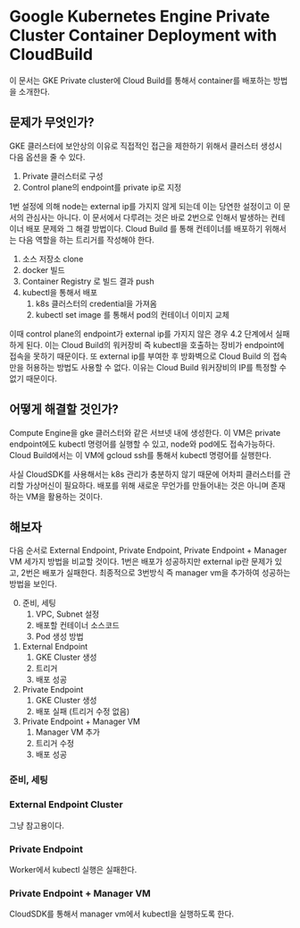 # Google Kubernetes Engine Private Cluster Container Deployment with CloudBuild

이 문서는 GKE Private cluster에 Cloud Build를 통해서 container를 배포하는 방법을 소개한다.

## 문제가 무엇인가?

GKE 클러스터에 보안상의 이유로 직접적인 접근을 제한하기 위해서 클러스터 생성시 다음 옵션을 줄 수 있다.

1. Private 클러스터로 구성
2. Control plane의 endpoint를 private ip로 지정

1번 설정에 의해 node는 external ip를 가지지 않게 되는데 이는 당연한 설정이고 이 문서의 관심사는 아니다. 이 문서에서 다루려는 것은 바로 2번으로 인해서 발생하는 컨테이너 배포 문제와 그 해결 방법이다. Cloud Build 를 통해 컨테이너를 배포하기 위해서는 다음 역할을 하는 트리거를 작성해야 한다.

1. 소스 저장소 clone
2. docker 빌드
3. Container Registry 로 빌드 결과 push
4. kubectl을 통해서 배포
   1. k8s 클러스터의 credential을 가져옴
   2. kubectl set image 를 통해서 pod의 컨테이너 이미지 교체

이때 control plane의 endpoint가 external ip를 가지지 않은 경우 4.2 단계에서 실패하게 된다. 이는 Cloud Build의 워커장비 즉 kubectl을 호출하는 장비가 endpoint에 접속을 못하기 때문이다. 또 external ip를 부여한 후 방화벽으로 Cloud Build 의 접속만을 허용하는 방법도 사용할 수 없다. 이유는 Cloud Build 워커장비의 IP를 특정할 수 없기 때문이다.

## 어떻게 해결할 것인가?

Compute Engine을 gke 클러스터와 같은 서브넷 내에 생성한다. 이 VM은 private endpoint에도 kubectl 명령어를 실행할 수 있고, node와 pod에도 접속가능하다.
Cloud Build에서는 이 VM에 gcloud ssh를 통해서 kubectl 명령어를 실행한다.

사실 CloudSDK를 사용해서는 k8s 관리가 충분하지 않기 때문에 어차피 클러스터를 관리할 가상머신이 필요하다. 배포를 위해 새로운 무언가를 만들어내는 것은 아니며 존재하는 VM을 활용하는 것이다.

## 해보자

다음 순서로 External Endpoint, Private Endpoint, Private Endpoint + Manager VM 세가지 방법을 비교할 것이다. 1번은 배포가 성공하지만 external ip란 문제가 있고, 2번은 배포가 실패한다. 최종적으로 3번방식 즉 manager vm을 추가하여 성공하는 방법을 보인다.

0. 준비, 세팅
   1. VPC, Subnet 설정
   2. 배포할 컨테이너 소스코드
   3. Pod 생성 방법
1. External Endpoint
   1. GKE Cluster 생성
   2. 트리거
   3. 배포 성공
2. Private Endpoint
   1. GKE Cluster 생성
   2. 배포 실패 (트리거 수정 없음)
3. Private Endpoint + Manager VM
   1. Manager VM 추가
   2. 트리거 수정
   3. 배포 성공

### 준비, 세팅

### External Endpoint Cluster

그냥 참고용이다.

### Private Endpoint

Worker에서 kubectl 실행은 실패한다.

### Private Endpoint + Manager VM

CloudSDK를 통해서 manager vm에서 kubectl을 실행하도록 한다.
